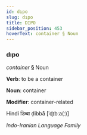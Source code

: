 ```yaml
---
id: dıpo
slug: dıpo
title: DIPO
sidebar_position: 453
hoverText: container § Noun
---
```


### dıpo

*container* **§** Noun

**Verb**: to be a container

**Noun**: container

**Modifier**: container-related

Hindi डिब्बा ḍibbā [ˈɖɪbːa(ː)]

*Indo-Iranian Language Family*